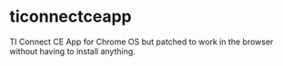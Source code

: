 # ticonnectceapp
TI Connect CE App for Chrome OS but patched to work in the browser without having to install anything.
